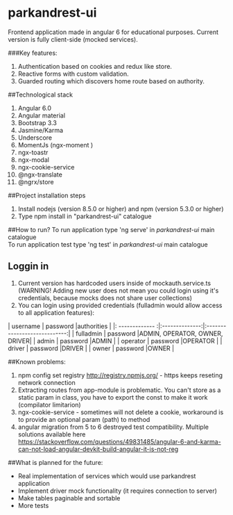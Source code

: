 # parkandrest-ui

Frontend application made in angular 6 for educational purposes. Current version is fully client-side (mocked services). 

###Key features:
1. Authentication based on cookies and redux like store. 
2. Reactive forms with custom validation.
3. Guarded routing which discovers home route based on authority. 

##Technological stack
1. Angular 6.0
2. Angular material
2. Bootstrap 3.3
3. Jasmine/Karma
4. Underscore
5. MomentJs (ngx-moment )
6. ngx-toastr 
7. ngx-modal 
8. ngx-cookie-service
8. @ngx-translate
9. @ngrx/store

##Project installation steps
1. Install nodejs (version 8.5.0 or higher) and npm (version 5.3.0 or higher)
2. Type npm install in "parkandrest-ui" catalogue

##How to run?
To run application type 'ng serve' in *parkandrest-ui* main catalogue
<br>
To run application test type 'ng test' in *parkandrest-ui* main catalogue

## Loggin in
1. Current version has hardcoded users inside of mockauth.service.ts (WARNING! Adding new user does not mean you could login using it's credentials, because mocks does not share user collections)
2. You can login using provided credentials (fulladmin would allow access to all application features):

| username		  | password       |authorities  				  |
|: ------------- :|:--------------:|:----------------------------:|
| fulladmin		  | password 	   |ADMIN, OPERATOR, OWNER, DRIVER|
| admin		  	  | password 	   |ADMIN						  |
| operator		  | password 	   |OPERATOR					  | 
| driver		  | password 	   |DRIVER					  	  | 
| owner		  	  | password 	   |OWNER					  	  | 


##Known problems:
1. npm config set registry http://registry.npmjs.org/ - https keeps reseting network connection
2. Extracting routes from app-module is problematic. You can't store as a static param in class, you have to export the const to make it work (compilator limitarion)
3. ngx-cookie-service - sometimes will not delete a cookie, workaround is to provide an optional param (path) to method
4. angular migration from 5 to 6 destroyed test compatibility. Multiple solutions available here https://stackoverflow.com/questions/49831485/angular-6-and-karma-can-not-load-angular-devkit-build-angular-it-is-not-reg

##What is planned for the future:
* Real implementation of services which would use parkandrest application
* Implement driver mock functionality (it requires connection to server)
* Make tables paginable and sortable
* More tests
